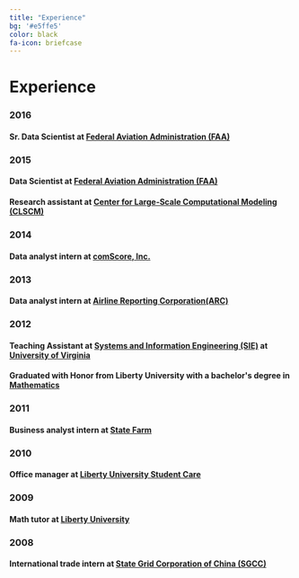 ```yaml
---
title: "Experience"
bg: '#e5ffe5'
color: black
fa-icon: briefcase
---
```


# Experience
### 2016

#### Sr. Data Scientist at [**Federal Aviation Administration (FAA)**](http://www.faa.gov/)

### 2015

#### Data Scientist at [**Federal Aviation Administration (FAA)**](http://www.faa.gov/)

#### Research assistant at [**Center for Large-Scale Computational Modeling (CLSCM)**](http://www.virginia.edu/CLSCM/)

### 2014

#### Data analyst intern at [**comScore, Inc.**](http://www.comscore.com/)

### 2013

#### Data analyst intern at [**Airline Reporting Corporation(ARC)**](https://www.arccorp.com/index.jsp)

### 2012

#### Teaching Assistant at [**Systems and Information Engineering (SIE)**](http://www.sys.virginia.edu/) at [**University of Virginia**](http://www.virginia.edu/)

#### Graduated with Honor from **Liberty University** with a bachelor's degree in [**Mathematics**](http://www.liberty.edu/academics/arts-sciences/math/)

### 2011

#### Business analyst intern at [**State Farm**](https://www.statefarm.com/)

### 2010

#### Office manager at [**Liberty University Student Care**](http://www.liberty.edu/studentaffairs/studentcare/)

### 2009

#### Math tutor at [**Liberty University**](http://www.liberty.edu/)

### 2008

#### International trade intern at [**State Grid Corporation of China (SGCC)**](http://www.sgcc.com.cn/ywlm/index.shtml)
